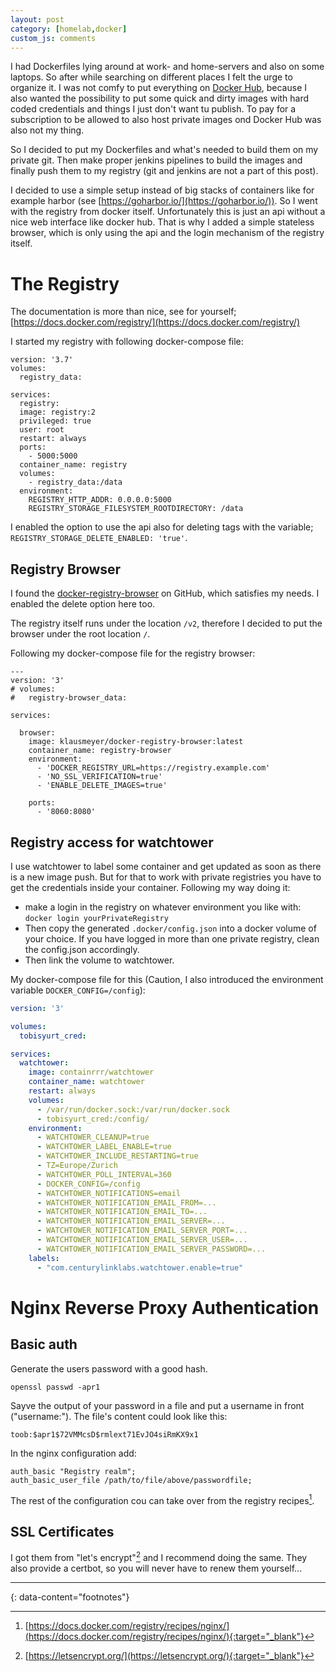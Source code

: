 ```yaml
---
layout: post
category: [homelab,docker]
custom_js: comments
---
```


I had Dockerfiles lying around at work- and home-servers and also on some laptops.
So after while searching on different places I felt the urge to organize it. I was
not comfy to put everything on [Docker Hub](https://hub.docker.com/), because
I also wanted the possibility to put some quick and dirty images with hard coded
credentials and things I just don't want tu publish. To pay for a subscription to
be allowed to also host private images ond Docker Hub was also not my thing.

So I decided to put my Dockerfiles and what's needed to build them on my private git.
Then make proper jenkins pipelines to build the images and finally push them to my
registry (git and jenkins are not a part of this post).

I decided to use a simple setup instead of big stacks of containers like for example
harbor (see [https://goharbor.io/](https://goharbor.io/)). So I went with the registry from
docker itself. Unfortunately this is just an api without a nice web interface like docker hub.
That is why I added a simple stateless browser, which is only using the api and the login
mechanism of the registry itself.

# The Registry

The documentation is more than nice, see for yourself;
[https://docs.docker.com/registry/](https://docs.docker.com/registry/)

I started my registry with following docker-compose file:

    version: '3.7'
    volumes:
      registry_data:

    services:
      registry:
      image: registry:2
      privileged: true
      user: root
      restart: always
      ports:
        - 5000:5000
      container_name: registry
      volumes:
        - registry_data:/data
      environment:
        REGISTRY_HTTP_ADDR: 0.0.0.0:5000
        REGISTRY_STORAGE_FILESYSTEM_ROOTDIRECTORY: /data

I enabled the option to use the api also for deleting tags with the variable; `REGISTRY_STORAGE_DELETE_ENABLED: 'true'`.

## Registry Browser

I found the [docker-registry-browser](https://github.com/klausmeyer/docker-registry-browser)
on GitHub, which satisfies my needs. I enabled the delete option here too.

The registry itself runs under the location `/v2`, therefore I decided to put the browser under the
root location `/`.

Following my docker-compose file for the registry browser:

```
---
version: '3'
# volumes:
#   registry-browser_data:  

services:

  browser:
    image: klausmeyer/docker-registry-browser:latest
    container_name: registry-browser
    environment:
      - 'DOCKER_REGISTRY_URL=https://registry.example.com'
      - 'NO_SSL_VERIFICATION=true'
      - 'ENABLE_DELETE_IMAGES=true'

    ports:
      - '8060:8080'
```

## Registry access for watchtower

I use watchtower to label some container and get updated as soon as there is a new
image push. But for that to work with private registries you have to get the
credentials inside your container. Following my way doing it:

* make a login in the registry on whatever environment you like with:
  `docker login yourPrivateRegistry`
* Then copy the generated `.docker/config.json` into a docker volume of your choice.
If you have logged in more than one private registry, clean the config.json accordingly.
* Then link the volume to watchtower.

My docker-compose file for this (Caution, I also introduced the environment variable
`DOCKER_CONFIG=/config`):

```yaml
version: '3'

volumes:
  tobisyurt_cred:

services:
  watchtower:
    image: containrrr/watchtower
    container_name: watchtower
    restart: always
    volumes:
      - /var/run/docker.sock:/var/run/docker.sock
      - tobisyurt_cred:/config/
    environment:
      - WATCHTOWER_CLEANUP=true
      - WATCHTOWER_LABEL_ENABLE=true
      - WATCHTOWER_INCLUDE_RESTARTING=true
      - TZ=Europe/Zurich
      - WATCHTOWER_POLL_INTERVAL=360
      - DOCKER_CONFIG=/config
      - WATCHTOWER_NOTIFICATIONS=email
      - WATCHTOWER_NOTIFICATION_EMAIL_FROM=...
      - WATCHTOWER_NOTIFICATION_EMAIL_TO=...
      - WATCHTOWER_NOTIFICATION_EMAIL_SERVER=...
      - WATCHTOWER_NOTIFICATION_EMAIL_SERVER_PORT=...
      - WATCHTOWER_NOTIFICATION_EMAIL_SERVER_USER=...
      - WATCHTOWER_NOTIFICATION_EMAIL_SERVER_PASSWORD=...
    labels:
      - "com.centurylinklabs.watchtower.enable=true"

```

# Nginx Reverse Proxy Authentication

## Basic auth

Generate the users password with a good hash.

    openssl passwd -apr1

Sayve the output of your password in a file and put a username in front ("username:").
The file's content could look like this:

    toob:$apr1$72VMMcsD$rmlext71EvJO4siRmKX9x1

In the nginx configuration add:

    auth_basic "Registry realm";
    auth_basic_user_file /path/to/file/above/passwordfile;

The rest of the configuration cou can take over from the registry recipes[^1].

## SSL Certificates

I got them from "let's encrypt"[^2] and I recommend doing the same. They also provide
a certbot, so you will never have to renew them yourself...


---
{: data-content="footnotes"}

[^1]: [https://docs.docker.com/registry/recipes/nginx/](https://docs.docker.com/registry/recipes/nginx/){:target="_blank"}
[^2]: [https://letsencrypt.org/](https://letsencrypt.org/){:target="_blank"}
